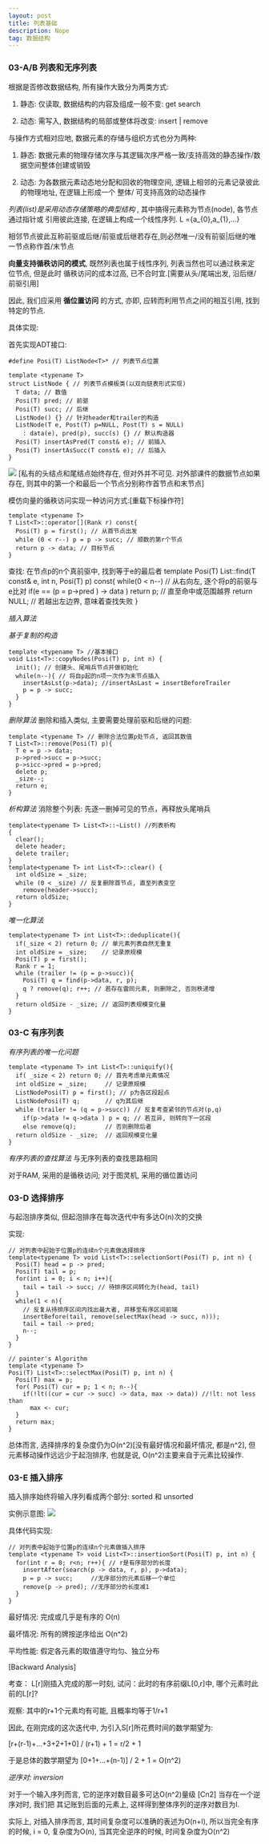 ```yaml
---
layout: post
title: 列表基础
description: Nope
tag: 数据结构
---
```


### 03-A/B 列表和无序列表

根据是否修改数据结构, 所有操作大致分为两类方式:
1) 静态: 仅读取, 数据结构的内容及组成一般不变: get search

2) 动态: 需写入, 数据结构的局部或整体将改变: insert | remove

与操作方式相对应地, 数据元素的存储与组织方式也分为两种:
1) 静态: 数据元素的物理存储次序与其逻辑次序严格一致/支持高效的静态操作/数据空间整体创建或销毁

2) 动态: 为各数据元素动态地分配和回收的物理空间, 逻辑上相邻的元素记录彼此的物理地址, 在逻辑上形成一个
整体/ 可支持高效的动态操作

*列表(list)是采用动态存储策略的典型结构* , 其中搞得元素称为节点(node), 各节点通过指针或
引用彼此连接, 在逻辑上构成一个线性序列.
L ={a_{0},a_{1},...}

相邻节点彼此互称前驱或后继/前驱或后继若存在,则必然唯一/没有前驱|后继的唯一节点称作首/末节点

**向量支持循秩访问的模式**, 既然列表也属于线性序列, 列表当然也可以通过秩来定位节点, 但是此时
循秩访问的成本过高, 已不合时宜.[需要从头/尾端出发, 沿后继/前驱引用]

因此, 我们应采用 **循位置访问** 的方式, 亦即, 应转而利用节点之间的相互引用, 找到特定的节点.

具体实现:

首先实现ADT接口:
```
#define Posi(T) ListNode<T>* // 列表节点位置

template <typename T>
struct ListNode { // 列表节点模板类(以双向链表形式实现)
  T data; // 数值
  Posi(T) pred; // 前驱
  Posi(T) succ; // 后继
  ListNode() {} // 针对header和trailer的构造
  ListNode(T e, Post(T) p=NULL, Post(T) s = NULL)
    : data(e), pred(p), succ(s) {} // 默认构造器
  Posi(T) insertAsPred(T const& e); // 前插入
  Posi(T) insertAsSucc(T const& e); // 后插入
}
```

![](/images/post_image/列表可视化.png)
[私有的头结点和尾结点始终存在, 但对外并不可见. 对外部课件的数据节点如果存在,
则其中的第一个和最后一个节点分别称作首节点和末节点]

模仿向量的循秩访问实现一种访问方式:[重载下标操作符]
```
template <typename T>
T List<T>::operator[](Rank r) const{
  Posi(T) p = first(); // 从首节点出发
  while (0 < r--) p = p -> succ; // 顺数的第r个节点
  return p -> data; // 目标节点
}
```

查找: 在节点p的n个真前驱中, 找到等于e的最后者
template <typename T>
Posi(T) List<T>::find(T const& e, int n, Posi(T) p) const{
  while(0 < n--) // 从右向左, 逐个将p的前驱与e比对
    if(e == (p = p->pred ) -> data ) return p; // 直至命中或范围越界
  return NULL; // 若越出左边界, 意味着查找失败
}

*插入算法*

*基于复制的构造*
```
template <typename T> //基本接口
void List<T>::copyNodes(Posi(T) p, int n) {
  init(); // 创建头、尾哨兵节点并做初始化
  while(n--){ // 将自p起的n项一次作为末节点插入
    insertAsLst(p->data); //insertAsLast = insertBeforeTrailer
    p = p -> succ;
  }
}
```

*删除算法*
删除和插入类似, 主要需要处理前驱和后继的问题:
```
template <typename T> // 删除合法位置p处节点, 返回其数值
T List<T>::remove(Posi(T) p){
  T e = p -> data;
  p->pred->succ = p->succ;
  p->sicc->pred = p->pred;
  delete p;
  _size--;
  return e;
}

```

*析构算法*
消除整个列表: 先逐一删掉可见的节点，再释放头尾哨兵
```
template<typename T> List<T>::~List() //列表析构
{
  clear();
  delete header;
  delete trailer;
}
template<typename T> int List<T>::clear() {
  int oldSize = _size;
  while (0 < _size) // 反复删除首节点, 直至列表变空
    remove(header->succ);
  return oldSize;
}

```

*唯一化算法*
```
template<typename T> int List<T>::deduplicate(){
  if(_size < 2) return 0; // 单元素列表自然无重复
  int oldSize = _size;    // 记录原规模
  Posi(T) p = first();
  Rank r = 1;
  while (trailer != (p = p->succ)){
    Posi(T) q = find(p->data, r, p);
    q ? remove(q); r++; // 若存在雷同元素, 则删除之, 否则秩递增
  }
  return oldSize - _size; // 返回列表规模变化量
}

```

### 03-C 有序列表

*有序列表的唯一化问题*
```
template <typename T> int List<T>::uniquify(){
  if( _size < 2) return 0; // 首先考虑单元素情况
  int oldSize = _size;     // 记录原规模
  ListNodePosi(T) p = first(); // p为各区段起点
  ListNodePosi(T) q;       // q为其后继
  while (trailer != (q = p->succ)) // 反复考查紧邻的节点对(p,q)
    if(p->data != q->data ) p = q; // 若互异, 则转向下一区段
    else remove(q);        // 否则删除后者
  return oldSize - _size;  // 返回规模变化量
}
```

*有序列表的查找算法*
与无序列表的查找思路相同

对于RAM, 采用的是循秩访问; 对于图灵机, 采用的循位置访问

### 03-D 选择排序
与起泡排序类似, 但起泡排序在每次迭代中有多达O(n)次的交换

实现:

```
// 对列表中起始于位置p的连续n个元素做选择排序
template<typename T> void List<T>::selectionSort(Posi(T) p, int n) {
  Posi(T) head = p -> pred;
  Posi(T) tail = p;
  for(int i = 0; i < n; i++){
    tail = tail -> succ; // 待排序区间转化为(head, tail)
  }
  while(1 < n){
    // 反复从待排序区间内找出最大者, 并移至有序区间前端
    insertBefore(tail, remove(selectMax(head -> succ, n)));
    tail = tail -> pred;
    n--;
  }
}

// painter's Algorithm
template <typename T>
Posi(T) List<T>::selectMax(Posi(T) p, int n) {
  Posi(T) max = p;
  for( Posi(T) cur = p; 1 < n; n--){
    if(!lt((cur = cur -> succ) -> data, max -> data)) //!lt: not less than
      max <- cur;
  }
  return max;
}

```

总体而言, 选择排序的复杂度仍为O(n^2)[没有最好情况和最坏情况, 都是n^2], 但元素移动操作远远少于起泡排序, 也就是说,
O(n^2)主要来自于元素比较操作.

### 03-E 插入排序
插入排序始终将输入序列看成两个部分: sorted 和 unsorted

实例示意图:
![](/images/post_image/插入排序实例.png)

具体代码实现:
```
// 对列表中起始于位置p的连续n个元素做插入排序
template <typename T> void List<T>::insertionSort(Posi(T) p, int n) {
  for(int r = 0; r<n; r++){ // r是有序部分的长度
    insertAfter(search(p -> data, r, p), p->data);
    p = p -> succ;     //无序部分的元素后移一个单位
    remove(p -> pred); //无序部分的长度减1
  }
}
```

最好情况: 完成或几乎是有序的 O(n)

最坏情况: 所有的牌按逆序给出 O(n^2)

平均性能: 假定各元素的取值遵守均匀、独立分布

[Backward Analysis]

考查： L[r]刚插入完成的那一时刻, 试问：此时的有序前缀L[0,r]中, 哪个元素时此前的L[r]?

观察:  其中的r+1个元素均有可能, 且概率均等于1/r+1

因此, 在刚完成的这次迭代中, 为引入S[r]所花费时间的数学期望为:

[r+(r-1)+...+3+2+1+0] / (r+1) + 1 = r/2 + 1

于是总体的数学期望为 [0+1+...+(n-1)] / 2 + 1 = O(n^2)

*逆序对: inversion*

对于一个输入序列而言, 它的逆序对数目最多可达O(n^2)量级 [Cn2] 当存在一个逆序对时, 我们把
其记账到后面的元素上, 这样得到整体序列的逆序对数目为I.

实际上, 对插入排序而言, 其时间复杂度可以准确的表述为O(n+I), 所以当完全有序的时候, i = 0,
复杂度为O(n), 当其完全逆序的时候, 时间复杂度为O(n^2)
